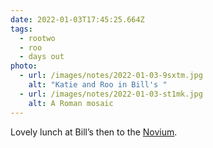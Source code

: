 ```yaml
---
date: 2022-01-03T17:45:25.664Z
tags:
  - rootwo
  - roo
  - days out
photo:
  - url: /images/notes/2022-01-03-9sxtm.jpg
    alt: "Katie and Roo in Bill's "
  - url: /images/notes/2022-01-03-st1mk.jpg
    alt: A Roman mosaic
---
```

Lovely lunch at Bill’s then to the [Novium](https://mobile.twitter.com/TheNovium). 

